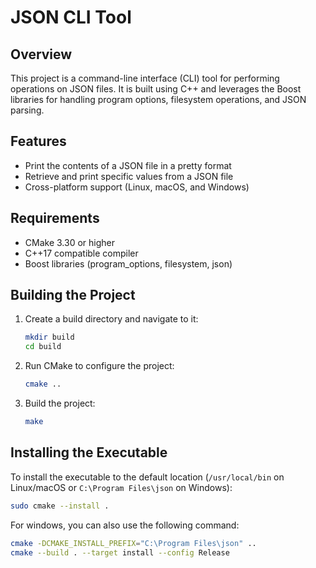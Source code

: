 # JSON CLI Tool

## Overview

This project is a command-line interface (CLI) tool for performing operations on JSON files. It is built using C++ and leverages the Boost libraries for handling program options, filesystem operations, and JSON parsing.

## Features

- Print the contents of a JSON file in a pretty format
- Retrieve and print specific values from a JSON file
- Cross-platform support (Linux, macOS, and Windows)

## Requirements

- CMake 3.30 or higher
- C++17 compatible compiler
- Boost libraries (program_options, filesystem, json)

## Building the Project

1. Create a build directory and navigate to it:
    ```sh
    mkdir build
    cd build
    ```

2. Run CMake to configure the project:
    ```sh
    cmake ..
    ```

3. Build the project:
    ```sh
    make
    ```

## Installing the Executable

To install the executable to the default location (`/usr/local/bin` on Linux/macOS or `C:\Program Files\json` on Windows):

```sh
sudo cmake --install .
```

For windows, you can also use the following command:

```sh
cmake -DCMAKE_INSTALL_PREFIX="C:\Program Files\json" ..
cmake --build . --target install --config Release
```